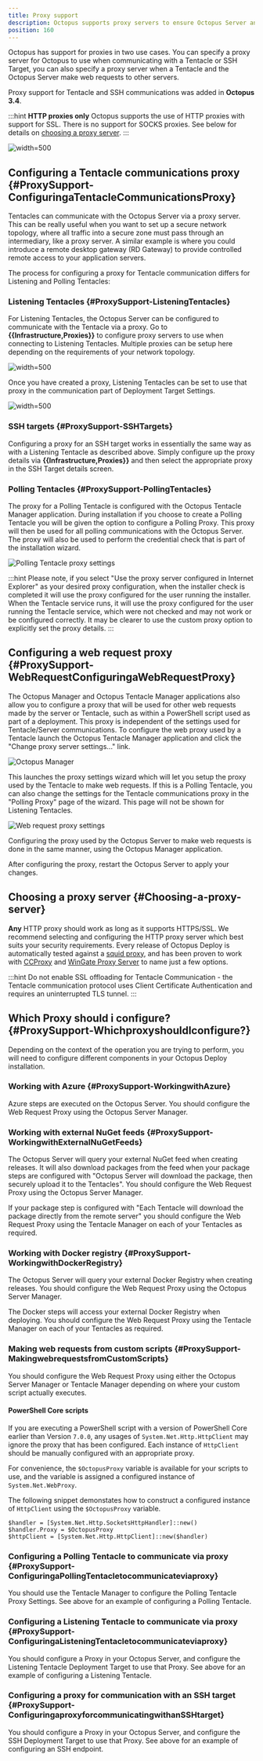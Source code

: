 ```yaml
---
title: Proxy support
description: Octopus supports proxy servers to ensure Octopus Server and Tentacle can operate correctly.
position: 160
---
```


Octopus has support for proxies in two use cases. You can specify a proxy server for Octopus to use when communicating with a Tentacle or SSH Target, you can also specify a proxy server when a Tentacle and the Octopus Server make web requests to other servers.

Proxy support for Tentacle and SSH communications was added in **Octopus 3.4**.

:::hint
**HTTP proxies only**
Octopus supports the use of HTTP proxies with support for SSL. There is no support for SOCKS proxies. See below for details on [choosing a proxy server](#Choosing-a-proxy-server).
:::

![](images/proxy-support.png "width=500")

## Configuring a Tentacle communications proxy {#ProxySupport-ConfiguringaTentacleCommunicationsProxy}

Tentacles can communicate with the Octopus Server via a proxy server. This can be really useful when you want to set up a secure network topology, where all traffic into a secure zone must pass through an intermediary, like a proxy server. A similar example is where you could introduce a remote desktop gateway (RD Gateway) to provide controlled remote access to your application servers.

The process for configuring a proxy for Tentacle communication differs for Listening and Polling Tentacles:

### Listening Tentacles {#ProxySupport-ListeningTentacles}

For Listening Tentacles, the Octopus Server can be configured to communicate with the Tentacle via a proxy. Go to **{{Infrastructure,Proxies}}** to configure proxy servers to use when connecting to Listening Tentacles. Multiple proxies can be setup here depending on the requirements of your network topology.

![](images/proxy-create.png "width=500")

Once you have created a proxy, Listening Tentacles can be set to use that proxy in the communication part of Deployment Target Settings.

![](images/machine-proxy.png "width=500")

### SSH targets {#ProxySupport-SSHTargets}

Configuring a proxy for an SSH target works in essentially the same way as with a Listening Tentacle as described above. Simply configure up the proxy details via **{{Infrastructure,Proxies}}** and then select the appropriate proxy in the SSH Target details screen.

### Polling Tentacles {#ProxySupport-PollingTentacles}

The proxy for a Polling Tentacle is configured with the Octopus Tentacle Manager application. During installation if you choose to create a Polling Tentacle you will be given the option to configure a Polling Proxy. This proxy will then be used for all polling communications with the Octopus Server. The proxy will also be used to perform the credential check that is part of the installation wizard.

![Polling Tentacle proxy settings](images/polling-tentacle-proxy-settings.png "width=500")

:::hint
Please note, if you select "Use the proxy server configured in Internet Explorer" as your desired proxy configuration, when the installer check is completed it will use the proxy configured for the user running the installer. When the Tentacle service runs, it will use the proxy configured for the user running the Tentacle service, which were not checked and may not work or be configured correctly. It may be clearer to use the custom proxy option to explicitly set the proxy details.
:::

## Configuring a web request proxy {#ProxySupport-WebRequestConfiguringaWebRequestProxy}

The Octopus Manager and Octopus Tentacle Manager applications also allow you to configure a proxy that will be used for other web requests made by the server or Tentacle, such as within a PowerShell script used as part of a deployment. This proxy is independent of the settings used for Tentacle/Server communications. To configure the web proxy used by a Tentacle launch the Octopus Tentacle Manager application and click the "Change proxy server settings..." link.

![Octopus Manager](images/octopus-manager.png "width=500")

This launches the proxy settings wizard which will let you setup the proxy used by the Tentacle to make web requests. If this is a Polling Tentacle, you can also change the settings for the Tentacle communications proxy in the "Polling Proxy" page of the wizard. This page will not be shown for Listening Tentacles.

![Web request proxy settings](images/web-request-proxy-settings.png "width=500")

Configuring the proxy used by the Octopus Server to make web requests is done in the same manner, using the Octopus Manager application. 

After configuring the proxy, restart the Octopus Server to apply your changes.

## Choosing a proxy server {#Choosing-a-proxy-server}

 **Any** HTTP proxy should work as long as it supports HTTPS/SSL. We recommend selecting and configuring the HTTP proxy server which best suits your security requirements. Every release of Octopus Deploy is automatically tested against a [squid proxy](http://www.squid-cache.org/), and has been proven to work with [CCProxy](http://www.youngzsoft.net/ccproxy/) and [WinGate Proxy Server](http://www.wingate.com/products/wingate/index.php) to name just a few options.

:::hint
Do not enable SSL offloading for Tentacle Communication - the Tentacle communication protocol uses Client Certificate Authentication and requires an uninterrupted TLS tunnel.
:::

## Which Proxy should i configure? {#ProxySupport-WhichproxyshouldIconfigure?}

Depending on the context of the operation you are trying to perform, you will need to configure different components in your Octopus Deploy installation.

### Working with Azure {#ProxySupport-WorkingwithAzure}

Azure steps are executed on the Octopus Server. You should configure the Web Request Proxy using the Octopus Server Manager.

### Working with external NuGet feeds {#ProxySupport-WorkingwithExternalNuGetFeeds}

The Octopus Server will query your external NuGet feed when creating releases. It will also download packages from the feed when your package steps are configured with "Octopus Server will download the package, then securely upload it to the Tentacles". You should configure the Web Request Proxy using the Octopus Server Manager.

If your package step is configured with "Each Tentacle will download the package directly from the remote server" you should configure the Web Request Proxy using the Tentacle Manager on each of your Tentacles as required.

### Working with Docker registry {#ProxySupport-WorkingwithDockerRegistry}

The Octopus Server will query your external Docker Registry when creating releases. You should configure the Web Request Proxy using the Octopus Server Manager.

The Docker steps will access your external Docker Registry when deploying. You should configure the Web Request Proxy using the Tentacle Manager on each of your Tentacles as required.

### Making web requests from custom scripts {#ProxySupport-MakingwebrequestsfromCustomScripts}

You should configure the Web Request Proxy using either the Octopus Server Manager or Tentacle Manager depending on where your custom script actually executes.

#### PowerShell Core scripts

If you are executing a PowerShell script with a version of PowerShell Core earlier than Version `7.0.0`, any usages of `System.Net.Http.HttpClient` may ignore the proxy that has been configured. Each instance of `HttpClient` should be manually configured with an appropriate proxy.

For convenience, the `$OctopusProxy` variable is available for your scripts to use, and the variable is assigned a configured instance of `System.Net.WebProxy`. 

The following snippet demonstates how to construct a configured instance of `HttpClient` using the `$OctopusProxy` variable.

```
$handler = [System.Net.Http.SocketsHttpHandler]::new()
$handler.Proxy = $OctopusProxy
$httpClient = [System.Net.Http.HttpClient]::new($handler)
```

### Configuring a Polling Tentacle to communicate via proxy {#ProxySupport-ConfiguringaPollingTentacletocommunicateviaproxy}

You should use the Tentacle Manager to configure the Polling Tentacle Proxy Settings. See above for an example of configuring a Polling Tentacle.

### Configuring a Listening Tentacle to communicate via proxy {#ProxySupport-ConfiguringaListeningTentacletocommunicateviaproxy}

You should configure a Proxy in your Octopus Server, and configure the Listening Tentacle Deployment Target to use that Proxy. See above for an example of configuring a Listening Tentacle.

### Configuring a proxy for communication with an SSH target {#ProxySupport-ConfiguringaproxyforcommunicatingwithanSSHtarget}

You should configure a Proxy in your Octopus Server, and configure the SSH Deployment Target to use that Proxy. See above for an example of configuring an SSH endpoint.

